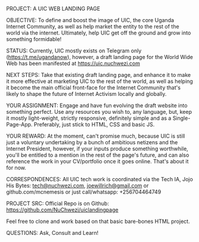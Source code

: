 PROJECT: A UIC WEB LANDING PAGE

OBJECTIVE: To define and boost the image of UIC, the core Uganda Internet Community, as well as help market the entity to the rest of the world via the internet. Ultimately, help UIC get off the ground and grow into something formidable!

STATUS: Currently, UIC mostly exists on Telegram only (https://t.me/ugandanow), however, a draft landing page for the World Wide Web has been manifested at https://uic.nuchwezi.com

NEXT STEPS: Take that existing draft landing page, and enhance it to make it more effective at marketing UIC to the rest of the world, as well as helping it become the main official front-face for the Internet Community that's likely to shape the future of Internet Activism locally and globally.

YOUR ASSIGNMENT: Engage and have fun evolving the draft website into something perfect. Use any resources you wish to, any language, but, keep it mostly light-weight, strictly responsive, definitely simple and as a Single-Page-App. Preferably, just stick to HTML, CSS and basic JS.

YOUR REWARD: At the moment, can't promise much, because UIC is still just a voluntary undertaking by a bunch of ambitious netizens and the Internet President, however, if your inputs produce something worthwhile, you'll be entitled to a mention in the rest of the page's future, and can also reference the work in your CV/portfolio once it goes online. That's about it for now.

CORRESPONDENCES: All UIC tech work is coordinated via the Tech IA, Jojo His Bytes: tech@nuchwezi.com, joewillrich@gmail.com or github.com/mcnemesis or just call/whatsapp: +256704464749

PROJECT SRC: Official Repo is on Github: https://github.com/NuChwezi/uiclandingpage

Feel free to clone and work based on that basic bare-bones HTML project.

QUESTIONS: Ask, Consult and Learn!

